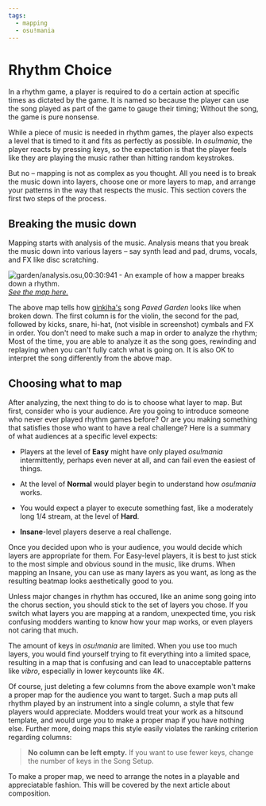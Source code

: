 ```yaml
---
tags:
  - mapping
  - osu!mania
---
```


Rhythm Choice
=============

In a rhythm game, a player is required to do a certain action at specific
times as dictated by the game. It is named so because the player can use
the song played as part of the game to gauge their timing; Without the
song, the game is pure nonsense.

While a piece of music is needed in rhythm games, the player also expects
a level that is timed to it and fits as perfectly as possible. In
_osu!mania_, the player reacts by pressing keys, so the expectation is
that the player feels like they are playing the music rather than hitting
random keystrokes.

But no &ndash; mapping is not as complex as you thought. All you need is
to break the music down into layers, choose one or more layers to map, and
arrange your patterns in the way that respects the music. This section
covers the first two steps of the process.

## Breaking the music down

Mapping starts with analysis of the music. Analysis means that you break
the music down into various layers &ndash; say synth lead and pad, drums,
vocals, and FX like disc scratching.

![[garden/analysis.osu][analysis.osu],00:30:941 - An
example of how a mapper breaks down a rhythm.](/images/analysis.jpg)
_[See the map here.][analysis.osu]_

The above map tells how [ginkiha's][ginkiha] song _Paved Garden_ looks
like when broken down. The first column is for the violin, the second for
the pad, followed by kicks, snare, hi-hat, (not visible in screenshot)
cymbals and FX in order. You don't need to make such a map in order to
analyze the rhythm; Most of the time, you are able to analyze it as the
song goes, rewinding and replaying when you can't fully catch what is
going on. It is also OK to interpret the song differently from the above
map.

## Choosing what to map

After analyzing, the next thing to do is to choose what layer to map. But
first, consider who is your audience. Are you going to introduce someone
who never ever played rhythm games before? Or are you making something
that satisfies those who want to have a real challenge? Here is a summary
of what audiences at a specific level expects:
<a id="difficulty"></a>

- Players at the level of **Easy** might have only played _osu!mania_
intermittently, perhaps even never at all, and can fail even the easiest
of things.

- At the level of **Normal** would player begin to understand how
_osu!mania_ works.

- You would expect a player to execute something fast, like a moderately
long 1/4 stream, at the level of **Hard**.

- **Insane**-level players deserve a real challenge.

Once you decided upon who is your audience, you would decide which layers
are appropriate for them. For Easy-level players, it is best to just
stick to the most simple and obvious sound in the music, like drums.
When mapping an Insane, you can use as many layers as you want, as long
as the resulting beatmap looks aesthetically good to you.

Unless major changes in rhythm has occured, like an anime song going into
the chorus section, you should stick to the set of layers you chose. If
you switch what layers you are mapping at a random, unexpected time, you
risk confusing modders wanting to know how your map works, or even
players not caring that much.

The amount of keys in _osu!mania_ are limited. When you use too much
layers, you would find yourself trying to fit everything into a limited
space, resulting in a map that is confusing and can lead to unacceptable
patterns like _vibro_, especially in lower keycounts like 4K.

Of course, just deleting a few columns from the above example won't make
a proper map for the audience you want to target. Such a map puts all
rhythm played by an instrument into a single column, a style that few
players would appreciate. Modders would treat your work as a hitsound
template, and would urge you to make a proper map if you have nothing
else. Further more, doing maps this style easily violates the ranking
criterion regarding columns:

> **No column can be left empty.** If you want to use fewer keys, change
> the number of keys in the Song Setup.

To make a proper map, we need to arrange the notes in a playable and
appreciatable fashion. This will be covered by the next article about
composition.

[ginkiha]: https://osu.ppy.sh/beatmaps/artists/72
[analysis.osu]: /mania_guide/beatmaps/garden/analysis.osu
